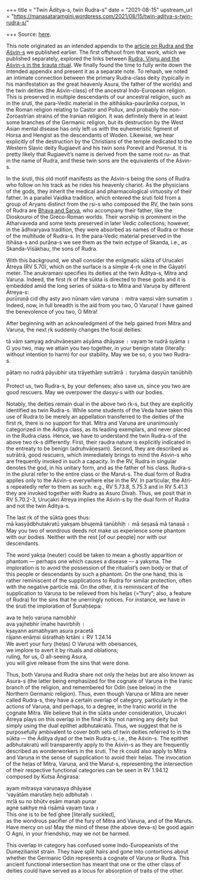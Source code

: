 +++
title = "Twin Āditya-s, twin Rudra-s"
date = "2021-08-15"
upstream_url = "https://manasataramgini.wordpress.com/2021/08/15/twin-aditya-s-twin-rudra-s/"

+++
Source: [here](https://manasataramgini.wordpress.com/2021/08/15/twin-aditya-s-twin-rudra-s/).

This note originated as an intended appendix to the [article on Rudra and the Aśvin-s](https://manasataramgini.wordpress.com/2020/01/12/the-asvin-s-and-rudra/) we published earlier. The first offshoot from that work, which we published separately, explored the links between [Rudra, Viṣṇu and the Aśvin-s in the śrauta ritual](https://manasataramgini.wordpress.com/2020/05/25/vi%e1%b9%a3%e1%b9%87u-the-marut-s-and-rudra/). We finally found the time to fully write down the intended appendix and present it as a separate note. To rehash, we noted an intimate connection between the primary Rudra-class deity (typically in his manifestation as the great heavenly Asura, the father of the worlds) and the twin deities (the Aśvin-class) of the ancestral Indo-European religion. This is preserved in multiple descendants of our ancestral religion, such as in the śruti, the para-Vedic material in the aitihāsika-paurāṇika corpus, in the Roman religion relating to Castor and Pollux, and probably the non-Zoroastrian strains of the Iranian religion. It was definitely there in at least some branches of the Germanic religion, but its destruction by the West Asian mental disease has only left us with the euhemeristic figment of Horsa and Hengist as the descendants of Woden. Likewise, we hear explicitly of the destruction by the Christians of the temple dedicated to the Western Slavic deity Rugiaevit and his twin sons Porevit and Porenut. It is pretty likely that Rugiaevit’s name is derived from the same root ru- as that in the name of Rudra, and these twin sons are the equivalents of the Aśvin-s.

In the śruti, this old motif manifests as the Aśvin-s being the sons of Rudra who follow on his track as he rides his heavenly chariot. As the physicians of the gods, they inherit the medical and pharmacological virtuosity of their father. In a parallel Vaidika tradition, which entered the śruti fold from a group of Aryans distinct from the ṛṣi-s who composed the RV, the twin sons of Rudra are [Bhava and Śarva](https://manasataramgini.wordpress.com/2020/01/12/the-asvin-s-and-rudra/), who accompany their father, like the Dioskouroi of the Greco-Roman worlds. Their worship is prominent in the Atharvaveda and some texts preserved in later Vedic collections; however, in the ādhvaryava tradition, they were absorbed as names of Rudra or those of the multitude of Rudra-s. In the para-Vedic material preserved in the itihāsa-s and purāṇa-s we see them as the twin ectype of Skanda, i.e., as Skanda-Viśākhau, the sons of Rudra.

With this background, we shall consider the enigmatic sūkta of Urucakri Ātreya (RV 5.70), which on the surface is a simple 4-ṛk one in the Gāyatrī meter. The anukramaṇi specifies its deities at the twin Āditya-s, Mitra and Varuṇa. Indeed, the first ṛk of the sūkta is directed to these gods and it is embedded amid the long series of sūkta-s to Mitra and Varuṇa by different Ātreya-s:  
purūruṇā cid dhy asty avo nūnaṃ vāṃ varuṇa । mitra vaṃsi vāṃ sumatim ॥  
Indeed, now, in full breadth is the aid from you two, O Varuṇa! I have gained the benevolence of you two, O Mitra!

After beginning with an acknowledgment of the help gained from Mitra and Varuṇa, the next ṛk suddenly changes the focal deities:

tā vāṃ samyag adruhvāṇeṣam aśyāma dhāyase । vayaṃ te rudrā syāma ॥  
O you two, may we attain you two together, in your benign state
(literally: without intention to harm) for our stability. May we be so,
o you two Rudra-s.

pātaṃ no rudrā pāyubhir uta trāyethāṃ sutrātrā । turyāma dasyūn tanūbhiḥ ॥  
Protect us, two Rudra-s, by your defenses; also save us, since you two are good rescuers. May we overpower the dasyu-s with our bodies.

Notably, the deities remain dual in the above two ṛk-s, but they are explicitly identified as twin Rudra-s. While some students of the Veda have taken this use of Rudra to be merely an appellation transferred to the deities of the first ṛk, there is no support for that. Mitra and Varuṇa are unanimously categorized in the Āditya class, as its leading exemplars, and never placed in the Rudra class. Hence, we have to understand the twin Rudra-s of the above two ṛk-s differently. First, their raudra nature is explicitly indicated in the entreaty to be benign
(adruhvāṇeṣam). Second, they are described as sutrātrā, good rescuers,
which immediately brings to mind the Aśvin-s who are frequently invoked in such a capacity. In the RV, Rudra in singular denotes the god, in his unitary form, and as the father of his class. Rudra-s in the plural refer to the entire class or the Marut-s. The dual form of Rudra applies only to the Aśvin-s everywhere else in the RV. In particular, the Atri-s repeatedly refer to them as such: e.g., RV 5.73.8, 5.75.3 and in RV 5.41.3 they are invoked together with Rudra as Asuro Divaḥ. Thus, we posit that in RV 5.70.2-3, Urucakri Ātreya implies the Aśvin-s by the dual form of Rudra and not the twin Āditya-s.

The last ṛk of the sūkta goes thus:  
mā kasyādbhutakratū yakṣam bhujemā tanūbhiḥ । mā śeṣasā mā tanasā ॥  
May you two of wondrous deeds not make us experience some phantom with our bodies. Neither with the rest \[of our people\] nor with our descendants.

The word yakṣa (neuter) could be taken to mean a ghostly apparition or phantom — perhaps one which causes a disease — a yakṣma. The imploration is to avoid the possession of the ritualist’s own body or that of this people or descendants by such a phantom. On the one hand, this is rather reminiscent of the supplications to Rudra for similar protection, often with the negative particle mā. On the other, it is reminiscent of the supplication to Varuṇa to be relieved from his heḷas (=“fury”; also, a feature of Rudra) for the sins that he unerringly notices. For instance, we have in the śruti the imploration of Śunaḥśepa:

ava te heḷo varuṇa namobhir  
ava yajñebhir īmahe havirbhiḥ ।  
kṣayann asmabhyam asura pracetā  
rājann enāṃsi śiśrathaḥ kṛtāni ॥ RV 1.24.14  
We avert your fury (heḷas) O Varuṇa with obeisances,  
we implore to avert it by rituals and oblations;  
ruling, for us, O all-seeing Asura,  
you will give release from the sins that were done.

Thus, both Varuṇa and Rudra share not only the heḷas but are also known as Asura-s (the latter being emphasized for the cognate of Varuṇa in the Iranic branch of the religion, and remembered for Odin (see below) in the Northern Germanic religion). Thus, even though Varuṇa or Mitra are never called Rudra-s, they have a certain overlap of category, particularly in the actions of Varuṇa, and perhaps, to a degree, in the Iranic world in the cognate Mitra. We believe that in the sūkta under consideration, Urucakri Ātreya plays on this overlap in the final ṛk by not naming any deity but simply using the dual epithet adbhutakratū. Thus, we suggest that he is purposefully ambivalent to cover both sets of twin deities referred to in the sūkta — the Āditya dyad or the twin Rudra-s, i.e., the Aśvin-s. The epithet adbhutakratū will transparently apply to the Aśvin-s as they are frequently described as wonderworkers in the śruti. The ṛk could also apply to Mitra and Varuṇa in the sense of supplication to avoid their heḷas. The invocation of the heḷas of Mitra, Varuṇa, and the Marut-s, representing the intersection of their respective functional categories can be seen in RV 1.94.12 composed by Kutsa Āṅgirasa:

ayam mitrasya varuṇasya dhāyase  
‘vayātām marutāṃ heḷo adbhutaḥ ।  
mṛḷā su no bhūtv eṣām manaḥ punar  
agne sakhye mā riṣāmā vayaṃ tava ॥  
This one is to be fed ghee \[literally suckled\],  
as the wondrous pacifier of the fury of Mitra and Varuṇa, and of the Maruts.  
Have mercy on us! May the mind of these (the above deva-s) be good again  
O Agni, in your friendship, may we not be harmed.

This overlap in category has confused some Indo-Europeanists of the Dumezilianist strain. They have split hairs and gone into contortions about whether the Germanic Odin represents a cognate of Varuṇa or Rudra. This ancient functional intersection has meant that one or the other class of deities could have served as a locus for absorption of traits of the other.

